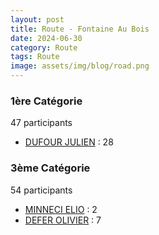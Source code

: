 ```yaml
---
layout: post
title: Route - Fontaine Au Bois
date: 2024-06-30
category: Route
tags: Route
image: assets/img/blog/road.png
---
```


### 1ère Catégorie
47 participants
- [DUFOUR JULIEN](https://teamspecializedlille.cc/coureurs/dufourjulien) : 28

### 3ème Catégorie
54 participants
- [MINNECI ELIO](https://teamspecializedlille.cc/coureurs/minnecielio) : 2
- [DEFER OLIVIER](https://teamspecializedlille.cc/coureurs/deferolivier) : 7
